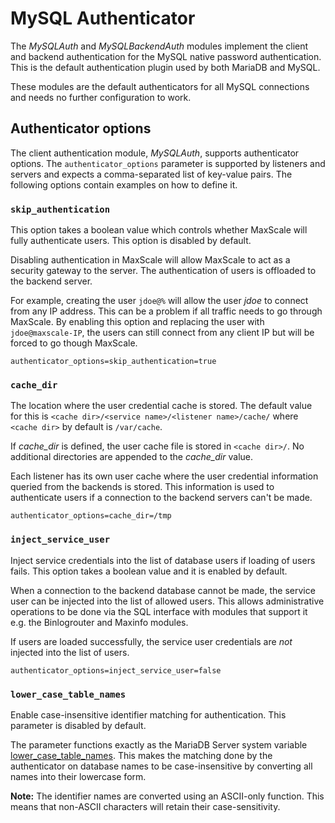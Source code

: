 # MySQL Authenticator

The _MySQLAuth_ and _MySQLBackendAuth_ modules implement the client and
backend authentication for the MySQL native password authentication. This
is the default authentication plugin used by both MariaDB and MySQL.

These modules are the default authenticators for all MySQL connections and
needs no further configuration to work.

## Authenticator options

The client authentication module, _MySQLAuth_, supports authenticator
options. The `authenticator_options` parameter is supported by listeners
and servers and expects a comma-separated list of key-value pairs. The
following options contain examples on how to define it.

### `skip_authentication`

This option takes a boolean value which controls whether MaxScale will fully
authenticate users. This option is disabled by default.

Disabling authentication in MaxScale will allow MaxScale to act as a security
gateway to the server. The authentication of users is offloaded to the backend
server.

For example, creating the user `jdoe@%` will allow the user _jdoe_ to connect
from any IP address. This can be a problem if all traffic needs to go through
MaxScale. By enabling this option and replacing the user with
`jdoe@maxscale-IP`, the users can still connect from any client IP but will be
forced to go though MaxScale.

```
authenticator_options=skip_authentication=true
```

### `cache_dir`

The location where the user credential cache is stored. The default value
for this is `<cache dir>/<service name>/<listener name>/cache/` where
`<cache dir>` by default is `/var/cache`.

If _cache_dir_ is defined, the user cache file is stored in `<cache
dir>/`. No additional directories are appended to the _cache_dir_ value.

Each listener has its own user cache where the user credential information
queried from the backends is stored. This information is used to
authenticate users if a connection to the backend servers can't be made.

```
authenticator_options=cache_dir=/tmp
```

### `inject_service_user`

Inject service credentials into the list of database users if loading of
users fails. This option takes a boolean value and it is enabled by
default.

When a connection to the backend database cannot be made, the service user
can be injected into the list of allowed users. This allows administrative
operations to be done via the SQL interface with modules that support it
e.g. the Binlogrouter and Maxinfo modules.

If users are loaded successfully, the service user credentials are _not_
injected into the list of users.

```
authenticator_options=inject_service_user=false
```

### `lower_case_table_names`

Enable case-insensitive identifier matching for authentication. This parameter
is disabled by default.

The parameter functions exactly as the MariaDB Server system variable
[lower_case_table_names](https://mariadb.com/kb/en/library/server-system-variables/#lower_case_table_names).
This makes the matching done by the authenticator on database names to be
case-insensitive by converting all names into their lowercase form.

**Note:** The identifier names are converted using an ASCII-only function. This
  means that non-ASCII characters will retain their case-sensitivity.
